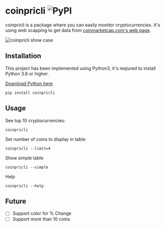 # coinpricli ![PyPI](https://img.shields.io/pypi/v/coinpricli?color=brightgreen)

coinpricli is a package where you can easily monitor cryptocurrencies. It's using web scapping to get data from [coinmarketcap.com's web page](https://coinmarketcap.com).

![coinpricli show case](https://lh3.googleusercontent.com/s2Et2T5GyG-a3zZrOi-vA5w3AMeWboWUsuvIaRWLwyTRN1juv_mKxDao42glfts6HZNSw2FA9N-Cvvl8mtnJsin9bG0LT1_HFmHchp1JvVzXJWOgdejxcoNVZrm5XeLq8Z_ll-Yi5Q=w2400)

## Installation
This project has been implemented using Python3, it's reqiured to install Python 3.8 or higher.

[Download Python here](https://www.python.org/downloads/)

```shell
pip install coinpricli
```

## Usage

See top 10 cryptocurrencies:
```shell
coinpricli
```

Set number of coins to display in table:
```shell
coinpricli --limit=4
```

Show simple table
```shell
coinpricli --simple
```

Help
```shell
coinpricli --help
```

## Future
- [ ] Support color for % Change
- [ ] Support more than 10 coins
